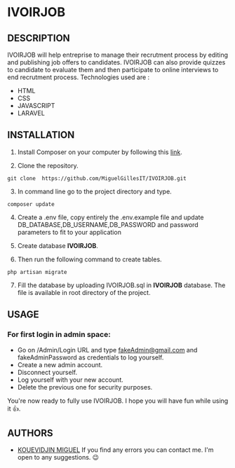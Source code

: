 
# IVOIRJOB

## DESCRIPTION
IVOIRJOB will help entreprise to manage their recrutment process by editing and publishing job offers to candidates. IVOIRJOB can also  provide quizzes to candidate to evaluate them and then participate to online interviews to end recrutment process.
Technologies used are :
* HTML
* CSS
* JAVASCRIPT
* LARAVEL

## INSTALLATION
1. Install Composer on your computer by following this [link](https://getcomposer.org/download/).

2. Clone the repository.
```
git clone  https://github.com/MiguelGillesIT/IVOIRJOB.git
```

3. In command line go to the project directory and type.

```
composer update
```
4. Create a .env file, copy entirely the .env.example file and update DB_DATABASE,DB_USERNAME,DB_PASSWORD and password parameters to fit to your application 

6.  Create database **IVOIRJOB**.

6. Then run the following command to create tables.

```
php artisan migrate
```

7. Fill the database by uploading IVOIRJOB.sql  in **IVOIRJOB** database. The file is available in root directory of the project.

## USAGE

### For first login in admin space:
* Go on /Admin/Login URL and type fakeAdmin@gmail.com and fakeAdminPassword as credentials to log yourself.
* Create a new admin account.
* Disconnect yourself.
* Log yourself with your new account.
* Delete the previous one for security purposes.

You're now ready to fully use IVOIRJOB. I hope you will have fun while using it 👍.

## AUTHORS

* [KOUEVIDJIN MIGUEL](https://github.com/MiguelGillesIT)
If you find any errors you can contact me. I'm open to any suggestions. 😉
